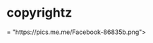 # copyrightz 
<head>
<style>
.steps {border-style: dotted; border width: 5px;} 
.dotted {border-style: dotted;}
<p> Copyright is wrong, it's just another word of thievery. The action of stealing another persons work is absolutely disgusting. By stealing an authors work you are taking away their hardwork that was put into that project, artwork, assignment, website, film, picture, etc. So please for the love of all things holey follow the copyright laws. <p>
<div class="topnav"
id="myTopnav">
  <a href="home.html">Home</a> 
  <a href="news.html">News</a>
  <a 
href="contact.html">Contact</a> 
  <a 
href="about.html">About</a> 
  <a href= "open.html"> Open Source</a> 
  <a href= "cc.html"> Creative Commons</a> 
  </div>
  </style>
</head> 
<body>
  <img src>= "https://pics.me.me/Facebook-86835b.png"> </a> 
